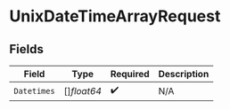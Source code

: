 # UnixDateTimeArrayRequest


## Fields

| Field              | Type               | Required           | Description        |
| ------------------ | ------------------ | ------------------ | ------------------ |
| `Datetimes`        | []*float64*        | :heavy_check_mark: | N/A                |